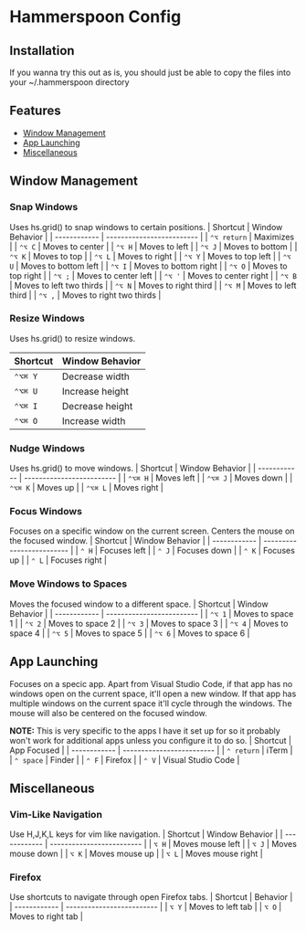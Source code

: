 # Hammerspoon Config
## Installation
If you wanna try this out as is, you should just be able to copy the files into your ~/.hammerspoon directory
## Features
* [Window Management](#window-management-features)
* [App Launching](#app-launching)
* [Miscellaneous](#miscellaneous)

## Window Management
### Snap Windows
Uses hs.grid() to snap windows to certain positions. 
| Shortcut     | Window Behavior           |
| ------------ | ------------------------- |
| `⌃⌥ return`  | Maximizes                 |
| `⌃⌥ C`       | Moves to center           |
| `⌃⌥ H`       | Moves to left             |
| `⌃⌥ J`       | Moves to bottom           |
| `⌃⌥ K`       | Moves to top              |
| `⌃⌥ L`       | Moves to right            |
| `⌃⌥ Y`       | Moves to top left         |
| `⌃⌥ U`       | Moves to bottom left      |
| `⌃⌥ I`       | Moves to bottom right     |
| `⌃⌥ O`       | Moves to top right        |
| `⌃⌥ ;`       | Moves to center left      |
| `⌃⌥ '`       | Moves to center right     |
| `⌃⌥ B`       | Moves to left two thirds  |
| `⌃⌥ N`       | Moves to right third      |
| `⌃⌥ M`       | Moves to left third       |
| `⌃⌥ ,`       | Moves to right two thirds |

### Resize Windows
Uses hs.grid() to resize windows.

| Shortcut     | Window Behavior           |
| ------------ | ------------------------- |
| `⌃⌥⌘ Y`      | Decrease width            |
| `⌃⌥⌘ U`      | Increase height           |
| `⌃⌥⌘ I`      | Decrease height           |
| `⌃⌥⌘ O`      | Increase width            |

### Nudge Windows
Uses hs.grid() to move windows.
| Shortcut     | Window Behavior           |
| ------------ | ------------------------- |
| `⌃⌥⌘ H`      | Moves left                |
| `⌃⌥⌘ J`      | Moves down                |
| `⌃⌥⌘ K`      | Moves up                  |
| `⌃⌥⌘ L`      | Moves right               |

### Focus Windows
Focuses on a specific window on the current screen.
Centers the mouse on the focused window.
| Shortcut     | Window Behavior           |
| ------------ | ------------------------- |
| `⌃ H`        | Focuses left              |
| `⌃ J`        | Focuses down              |
| `⌃ K`        | Focuses up                |
| `⌃ L`        | Focuses right             |

### Move Windows to Spaces
Moves the focused window to a different space.
| Shortcut     | Window Behavior           |
| ------------ | ------------------------- |
| `⌃⌥ 1`       | Moves to space 1          |
| `⌃⌥ 2`       | Moves to space 2          |
| `⌃⌥ 3`       | Moves to space 3          |
| `⌃⌥ 4`       | Moves to space 4          |
| `⌃⌥ 5`       | Moves to space 5          |
| `⌃⌥ 6`       | Moves to space 6          |

## App Launching
Focuses on a specic app. Apart from Visual Studio Code, if that app has no windows open on the current space, it'll open a new window. 
If that app has multiple windows on the current space it'll cycle through the windows. The mouse will also be centered on the focused window.

**NOTE:** This is very specific to the apps I have it set up for so it probably won't work for additional apps unless you configure it to do so.
| Shortcut     | App Focused               |
| ------------ | ------------------------- |
| `⌃ return`   | iTerm                     |
| `⌃ space`   | Finder                    |
| `⌃ F`       | Firefox                   |
| `⌃ V`       | Visual Studio Code        |

## Miscellaneous
### Vim-Like Navigation
Use H,J,K,L keys for vim like navigation.
| Shortcut     | Window Behavior           |
| ------------ | ------------------------- |
| `⌥ H`        | Moves mouse left          |
| `⌥ J`        | Moves mouse down          |
| `⌥ K`        | Moves mouse up            |
| `⌥ L`        | Moves mouse right         |

### Firefox
Use shortcuts to navigate through open Firefox tabs.
| Shortcut     | Behavior                  |
| ------------ | ------------------------- |
| `⌥ Y`        | Moves to left tab         |
| `⌥ O`        | Moves to right tab        |
